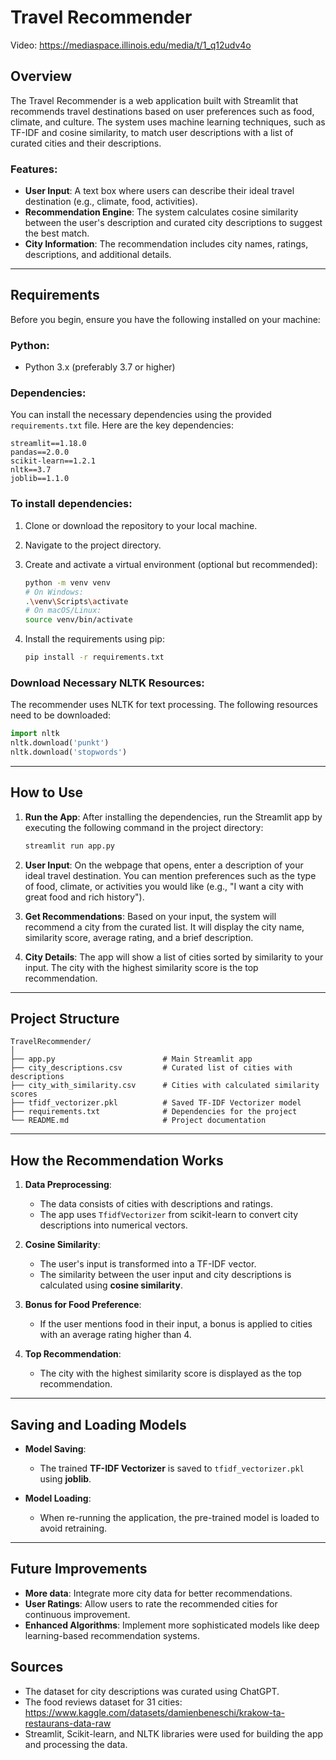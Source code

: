 # Travel Recommender
Video: https://mediaspace.illinois.edu/media/t/1_q12udv4o
## Overview

The Travel Recommender is a web application built with Streamlit that recommends travel destinations based on user preferences such as food, climate, and culture. The system uses machine learning techniques, such as TF-IDF and cosine similarity, to match user descriptions with a list of curated cities and their descriptions.

### Features:
- **User Input**: A text box where users can describe their ideal travel destination (e.g., climate, food, activities).
- **Recommendation Engine**: The system calculates cosine similarity between the user's description and curated city descriptions to suggest the best match.
- **City Information**: The recommendation includes city names, ratings, descriptions, and additional details.

---

## Requirements

Before you begin, ensure you have the following installed on your machine:

### Python:
- Python 3.x (preferably 3.7 or higher)

### Dependencies:
You can install the necessary dependencies using the provided `requirements.txt` file. Here are the key dependencies:

```text
streamlit==1.18.0
pandas==2.0.0
scikit-learn==1.2.1
nltk==3.7
joblib==1.1.0
```

### To install dependencies:
1. Clone or download the repository to your local machine.
2. Navigate to the project directory.
3. Create and activate a virtual environment (optional but recommended):

   ```bash
   python -m venv venv
   # On Windows:
   .\venv\Scripts\activate
   # On macOS/Linux:
   source venv/bin/activate
   ```

4. Install the requirements using pip:

   ```bash
   pip install -r requirements.txt
   ```

### Download Necessary NLTK Resources:
The recommender uses NLTK for text processing. The following resources need to be downloaded:

```python
import nltk
nltk.download('punkt')
nltk.download('stopwords')
```

---

## How to Use

1. **Run the App**:
   After installing the dependencies, run the Streamlit app by executing the following command in the project directory:

   ```bash
   streamlit run app.py
   ```

2. **User Input**:
   On the webpage that opens, enter a description of your ideal travel destination. You can mention preferences such as the type of food, climate, or activities you would like (e.g., "I want a city with great food and rich history").

3. **Get Recommendations**:
   Based on your input, the system will recommend a city from the curated list. It will display the city name, similarity score, average rating, and a brief description.

4. **City Details**:
   The app will show a list of cities sorted by similarity to your input. The city with the highest similarity score is the top recommendation.

---

## Project Structure

```
TravelRecommender/
│
├── app.py                        # Main Streamlit app
├── city_descriptions.csv         # Curated list of cities with descriptions
├── city_with_similarity.csv      # Cities with calculated similarity scores
├── tfidf_vectorizer.pkl          # Saved TF-IDF Vectorizer model
├── requirements.txt              # Dependencies for the project
└── README.md                     # Project documentation
```

---

## How the Recommendation Works

1. **Data Preprocessing**:
   - The data consists of cities with descriptions and ratings.
   - The app uses `TfidfVectorizer` from scikit-learn to convert city descriptions into numerical vectors.
   
2. **Cosine Similarity**:
   - The user's input is transformed into a TF-IDF vector.
   - The similarity between the user input and city descriptions is calculated using **cosine similarity**.

3. **Bonus for Food Preference**:
   - If the user mentions food in their input, a bonus is applied to cities with an average rating higher than 4.

4. **Top Recommendation**:
   - The city with the highest similarity score is displayed as the top recommendation.

---

## Saving and Loading Models

- **Model Saving**: 
  - The trained **TF-IDF Vectorizer** is saved to `tfidf_vectorizer.pkl` using **joblib**.
  
- **Model Loading**:
  - When re-running the application, the pre-trained model is loaded to avoid retraining.

---

## Future Improvements

- **More data**: Integrate more city data for better recommendations.
- **User Ratings**: Allow users to rate the recommended cities for continuous improvement.
- **Enhanced Algorithms**: Implement more sophisticated models like deep learning-based recommendation systems.

## Sources

- The dataset for city descriptions was curated using ChatGPT.
- The food reviews dataset for 31 cities: https://www.kaggle.com/datasets/damienbeneschi/krakow-ta-restaurans-data-raw
- Streamlit, Scikit-learn, and NLTK libraries were used for building the app and processing the data.
